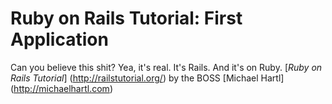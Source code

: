 # Ruby on Rails Tutorial: First Application

Can you believe this shit? Yea, it's real. It's Rails. And it's on Ruby. [*Ruby on Rails Tutorial*] (http://railstutorial.org/) by the BOSS [Michael Hartl] (http://michaelhartl.com)